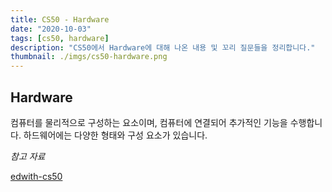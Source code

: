 ```yaml
---
title: CS50 - Hardware
date: "2020-10-03"
tags: [cs50, hardware]
description: "CS50에서 Hardware에 대해 나온 내용 및 꼬리 질문들을 정리합니다."
thumbnail: ./imgs/cs50-hardware.png
---
```


## Hardware

컴퓨터를 물리적으로 구성하는 요소이며, 컴퓨터에 연결되어 추가적인 기능을 수행합니다. 하드웨어에는 다양한 형태와 구성 요소가 있습니다.



*참고 자료*

[edwith-cs50](https://www.edwith.org/cs50/lecture/22799/)